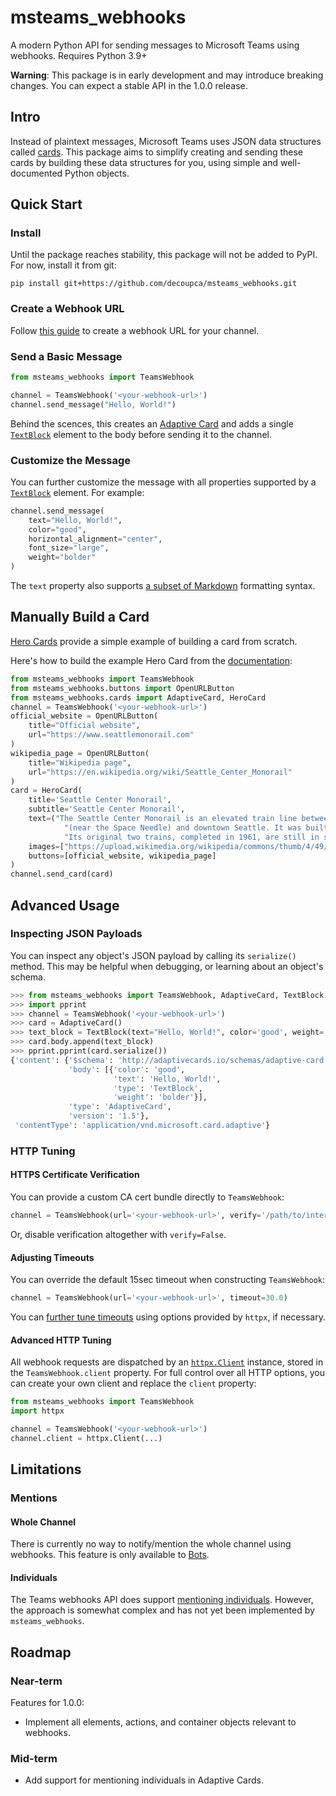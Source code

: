 # msteams_webhooks

A modern Python API for sending messages to Microsoft Teams using webhooks. Requires Python 3.9+

**Warning**: This package is in early development and may introduce breaking changes. You can expect a stable API in the 1.0.0 release. 

## Intro

Instead of plaintext messages, Microsoft Teams uses JSON data structures called [cards](https://learn.microsoft.com/en-us/microsoftteams/platform/task-modules-and-cards/what-are-cards). This package aims to simplify creating and sending these cards by building these data structures for you, using simple and well-documented Python objects.

## Quick Start

### Install

Until the package reaches stability, this package will not be added to PyPI. For now, install it from git:

`pip install git+https://github.com/decoupca/msteams_webhooks.git`

### Create a Webhook URL

Follow [this guide](https://learn.microsoft.com/en-us/microsoftteams/platform/webhooks-and-connectors/how-to/add-incoming-webhook?tabs=dotnet#create-incoming-webhooks-1) to create a webhook URL for your channel.

### Send a Basic Message

```python
from msteams_webhooks import TeamsWebhook

channel = TeamsWebhook('<your-webhook-url>')
channel.send_message("Hello, World!")
```

Behind the scences, this creates an [Adaptive Card](https://adaptivecards.io/) and adds a single [`TextBlock`](https://adaptivecards.io/explorer/TextBlock.html) element to the body before sending it to the channel.

### Customize the Message

You can further customize the message with all properties supported by a [`TextBlock`](https://adaptivecards.io/explorer/TextBlock.html) element. For example:

```python
channel.send_message(
    text="Hello, World!",
    color="good",
    horizontal_alignment="center",
    font_size="large",
    weight="bolder"
)
```

The `text` property also supports [a subset of Markdown](https://support.microsoft.com/en-us/office/use-markdown-formatting-in-teams-4d10bd65-55e2-4b2d-a1f3-2bebdcd2c772) formatting syntax.

## Manually Build a Card

[Hero Cards](https://learn.microsoft.com/en-us/microsoftteams/platform/task-modules-and-cards/cards/cards-reference#hero-card) provide a simple example of building a card from scratch.

Here's how to build the example Hero Card from the [documentation](https://learn.microsoft.com/en-us/microsoftteams/platform/task-modules-and-cards/cards/cards-reference#hero-card):

```python
from msteams_webhooks import TeamsWebhook
from msteams_webhooks.buttons import OpenURLButton
from msteams_webhooks.cards import AdaptiveCard, HeroCard
channel = TeamsWebhook('<your-webhook-url>')
official_website = OpenURLButton(
    title="Official website",
    url="https://www.seattlemonorail.com"
)
wikipedia_page = OpenURLButton(
    title="Wikipedia page",
    url="https://en.wikipedia.org/wiki/Seattle_Center_Monorail"
)
card = HeroCard(
    title='Seattle Center Monorail',
    subtitle='Seattle Center Monorail',
    text=("The Seattle Center Monorail is an elevated train line between Seattle Center "
            "(near the Space Needle) and downtown Seattle. It was built for the 1962 World's Fair. "
            "Its original two trains, completed in 1961, are still in service."),
    images=["https://upload.wikimedia.org/wikipedia/commons/thumb/4/49/Seattle_monorail01_2008-02-25.jpg/1024px-Seattle_monorail01_2008-02-25.jpg"],
    buttons=[official_website, wikipedia_page]
)
channel.send_card(card)
```

## Advanced Usage

### Inspecting JSON Payloads

You can inspect any object's JSON payload by calling its `serialize()` method. This may be helpful when debugging, or learning about an object's schema.

```python
>>> from msteams_webhooks import TeamsWebhook, AdaptiveCard, TextBlock
>>> import pprint
>>> channel = TeamsWebhook('<your-webhook-url>')
>>> card = AdaptiveCard()
>>> text_block = TextBlock(text="Hello, World!", color='good', weight='bolder')
>>> card.body.append(text_block)
>>> pprint.pprint(card.serialize())
{'content': {'$schema': 'http://adaptivecards.io/schemas/adaptive-card.json',
             'body': [{'color': 'good',
                       'text': 'Hello, World!',
                       'type': 'TextBlock',
                       'weight': 'bolder'}],
             'type': 'AdaptiveCard',
             'version': '1.5'},
 'contentType': 'application/vnd.microsoft.card.adaptive'}
```

### HTTP Tuning

#### HTTPS Certificate Verification

You can provide a custom CA cert bundle directly to `TeamsWebhook`:

```python
channel = TeamsWebhook(url='<your-webhook-url>', verify='/path/to/internal/ca.pem')
```

Or, disable verification altogether with `verify=False`.

#### Adjusting Timeouts

You can override the default 15sec timeout when constructing `TeamsWebhook`:

```python
channel = TeamsWebhook(url='<your-webhook-url>', timeout=30.0)
```

You can [further tune timeouts](https://www.python-httpx.org/advanced/#setting-and-disabling-timeouts) using options provided by `httpx`, if necessary.

#### Advanced HTTP Tuning

All webhook requests are dispatched by an [`httpx.Client`](https://www.python-httpx.org/api/#client) instance, stored in the `TeamsWebhook.client` property. For full control over all HTTP options, you can create your own client and replace the `client` property:

```python
from msteams_webhooks import TeamsWebhook
import httpx

channel = TeamsWebhook('<your-webhook-url>')
channel.client = httpx.Client(...)
```

## Limitations

### Mentions

#### Whole Channel

There is currently no way to notify/mention the whole channel using webhooks. This feature is only available to [Bots](https://learn.microsoft.com/en-us/microsoftteams/platform/bots/what-are-bots).

#### Individuals

The Teams webhooks API does support [mentioning individuals](https://learn.microsoft.com/en-us/microsoftteams/platform/task-modules-and-cards/cards/cards-format?tabs=adaptive-md%2Cdesktop%2Cconnector-html#user-mention-in-incoming-webhook-with-adaptive-cards). However, the approach is somewhat complex and has not yet been implemented by `msteams_webhooks`.

## Roadmap

### Near-term

Features for 1.0.0:
* Implement all elements, actions, and container objects relevant to webhooks.

### Mid-term

* Add support for mentioning individuals in Adaptive Cards.